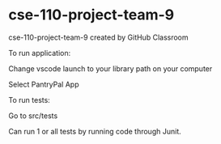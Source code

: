 # cse-110-project-team-9
cse-110-project-team-9 created by GitHub Classroom


To run application: 

Change vscode launch to your library path on your computer

Select PantryPal App

To run tests:

Go to src/tests

Can run 1 or all tests by running code through Junit.
